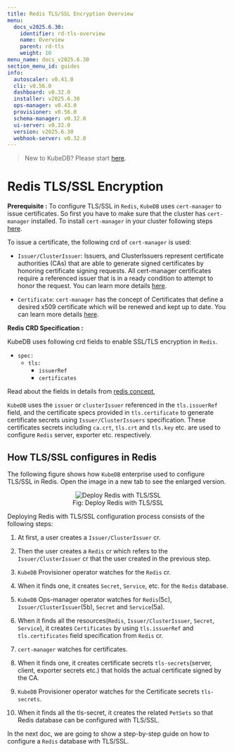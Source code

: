 ```yaml
---
title: Redis TLS/SSL Encryption Overview
menu:
  docs_v2025.6.30:
    identifier: rd-tls-overview
    name: Overview
    parent: rd-tls
    weight: 10
menu_name: docs_v2025.6.30
section_menu_id: guides
info:
  autoscaler: v0.41.0
  cli: v0.56.0
  dashboard: v0.32.0
  installer: v2025.6.30
  ops-manager: v0.43.0
  provisioner: v0.56.0
  schema-manager: v0.32.0
  ui-server: v0.32.0
  version: v2025.6.30
  webhook-server: v0.32.0
---
```


> New to KubeDB? Please start [here](/docs/v2025.6.30/README).

# Redis TLS/SSL Encryption

**Prerequisite :** To configure TLS/SSL in `Redis`, `KubeDB` uses `cert-manager` to issue certificates. So first you have to make sure that the cluster has `cert-manager` installed. To install `cert-manager` in your cluster following steps [here](https://cert-manager.io/docs/installation/kubernetes/).

To issue a certificate, the following crd of `cert-manager` is used:

- `Issuer/ClusterIssuer`: Issuers, and ClusterIssuers represent certificate authorities (CAs) that are able to generate signed certificates by honoring certificate signing requests. All cert-manager certificates require a referenced issuer that is in a ready condition to attempt to honor the request. You can learn more details [here](https://cert-manager.io/docs/concepts/issuer/).

- `Certificate`: `cert-manager` has the concept of Certificates that define a desired x509 certificate which will be renewed and kept up to date. You can learn more details [here](https://cert-manager.io/docs/concepts/certificate/).

**Redis CRD Specification :**

KubeDB uses following crd fields to enable SSL/TLS encryption in `Redis`.

- `spec:`
  - `tls:`
    - `issuerRef`
    - `certificates`

Read about the fields in details from [redis concept](/docs/v2025.6.30/guides/redis/concepts/redis),

`KubeDB` uses the `issuer` or `clusterIssuer` referenced in the `tls.issuerRef` field, and the certificate specs provided in `tls.certificate` to generate certificate secrets using `Issuer/ClusterIssuers` specification. These certificates secrets including `ca.crt`, `tls.crt` and `tls.key` etc. are used to configure `Redis` server, exporter etc. respectively.

## How TLS/SSL configures in Redis

The following figure shows how `KubeDB` enterprise used to configure TLS/SSL in Redis. Open the image in a new tab to see the enlarged version.

<figure align="center">
<img alt="Deploy Redis with TLS/SSL" src="/docs/v2025.6.30/images/day-2-operation/redis/rd-tls.svg">
<figcaption align="center">Fig: Deploy Redis with TLS/SSL</figcaption>
</figure>

Deploying Redis with TLS/SSL configuration process consists of the following steps:

1. At first, a user creates a `Issuer/ClusterIssuer` cr.

2. Then the user creates a `Redis` cr which refers to the `Issuer/ClusterIssuer` cr that the user created in the previous step.

3. `KubeDB` Provisioner  operator watches for the `Redis` cr.

4. When it finds one, it creates `Secret`, `Service`, etc. for the `Redis` database.

5. `KubeDB` Ops-manager operator watches for `Redis`(5c), `Issuer/ClusterIssuer`(5b), `Secret` and `Service`(5a).

6. When it finds all the resources(`Redis`, `Issuer/ClusterIssuer`, `Secret`, `Service`), it creates `Certificates` by using `tls.issuerRef` and `tls.certificates` field specification from `Redis` cr.

7. `cert-manager` watches for certificates.

8. When it finds one, it creates certificate secrets `tls-secrets`(server, client, exporter secrets etc.) that holds the actual certificate signed by the CA.

9. `KubeDB` Provisioner  operator watches for the Certificate secrets `tls-secrets`.

10. When it finds all the tls-secret, it creates the related `PetSets` so that Redis database can be configured with TLS/SSL.

In the next doc, we are going to show a step-by-step guide on how to configure a `Redis` database with TLS/SSL.